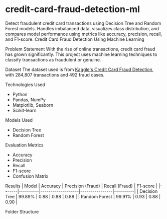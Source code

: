 # credit-card-fraud-detection-ml
Detect fraudulent credit card transactions using Decision Tree and Random Forest models. Handles imbalanced data, visualizes class distribution, and compares model performance using metrics like accuracy, precision, recall, and F1-score.
Credit Card Fraud Detection Using Machine Learning

Problem Statement
With the rise of online transactions, credit card fraud has grown significantly. This project uses machine learning techniques to classify transactions as fraudulent or genuine.

Dataset
The dataset used is from [Kaggle's Credit Card Fraud Detection](https://www.kaggle.com/mlg-ulb/creditcardfraud), with 284,807 transactions and 492 fraud cases.

Technologies Used
- Python
- Pandas, NumPy
- Matplotlib, Seaborn
- Scikit-learn

 Models Used
- Decision Tree
- Random Forest

 Evaluation Metrics
- Accuracy
- Precision
- Recall
- F1-score
- Confusion Matrix

Results
| Model | Accuracy | Precision (Fraud) | Recall (Fraud) | F1-score |
|-------|----------|-------------------|----------------|----------|
| Decision Tree | 99.89% | 0.88 | 0.88 | 0.88 |
| Random Forest | 99.91% | 0.93 | 0.88 | 0.90 |

 Folder Structure
